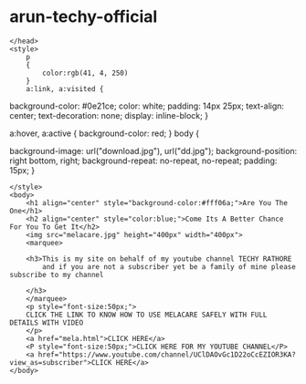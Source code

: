 # arun-techy-official
<html>
    <head>
        <title>site for melacare</title>

    </head>
    <style>
        p
        {
            color:rgb(41, 4, 250)
        }
        a:link, a:visited {
  background-color: #0e21ce;
  color: white;
  padding: 14px 25px;
  text-align: center;
  text-decoration: none;
  display: inline-block;
}

a:hover, a:active {
  background-color: red;
}
body
 {
    
  background-image: url("download.jpg"), url("dd.jpg");
  background-position: right bottom, right;
  background-repeat: no-repeat, no-repeat;
  padding: 15px;
}
  

    </style>
    <body>
        <h1 align="center" style="background-color:#fff06a;">Are You The One</h1>
        <h2 align="center" style="color:blue;">Come Its A Better Chance For You To Get It</h2>
        <img src="melacare.jpg" height="400px" width="400px">
        <marquee>

        <h3>This is my site on behalf of my youtube channel TECHY RATHORE
            and if you are not a subscriber yet be a family of mine please subscribe to my channel

        </h3>
        </marquee>
        <p style="font-size:50px;">
        CLICK THE LINK TO KNOW HOW TO USE MELACARE SAFELY WITH FULL DETAILS WITH VIDEO 
        </p>
        <a href="mela.html">CLICK HERE</a>
        <P style="font-size:50px;">CLICK HERE FOR MY YOUTUBE CHANNEL</P>
        <a href="https://www.youtube.com/channel/UClDAOvGc1D22oCcEZIOR3KA?view_as=subscriber">CLICK HERE</a>
    </body>
